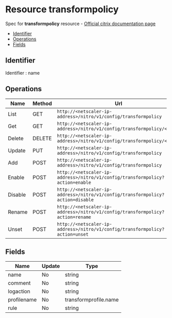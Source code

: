 # Resource transformpolicy

Spec for **transformpolicy** resource - [Official citrix documentation page](https://developer-docs.citrix.com/projects/netscaler-nitro-api/en/12.0/configuration/transform/transformpolicy/transformpolicy/)

- [Identifier](#identifier)
- [Operations](#operations)
- [Fields](#fields)

## Identifier

Identifier : name

## Operations

| Name | Method | Url |
|----|----|----|
| List | GET | `http://<netscaler-ip-address>/nitro/v1/config/transformpolicy` |
| Get | GET | `http://<netscaler-ip-address>/nitro/v1/config/transformpolicy/<name>` |
| Delete | DELETE | `http://<netscaler-ip-address>/nitro/v1/config/transformpolicy/<name>` |
| Update | PUT | `http://<netscaler-ip-address>/nitro/v1/config/transformpolicy` |
| Add | POST | `http://<netscaler-ip-address>/nitro/v1/config/transformpolicy` |
| Enable | POST | `http://<netscaler-ip-address>/nitro/v1/config/transformpolicy?action=enable` |
| Disable | POST | `http://<netscaler-ip-address>/nitro/v1/config/transformpolicy?action=disable` |
| Rename | POST | `http://<netscaler-ip-address>/nitro/v1/config/transformpolicy?action=rename` |
| Unset | POST | `http://<netscaler-ip-address>/nitro/v1/config/transformpolicy?action=unset` |

## Fields

| Name | Update | Type |
|----|----|----|
| name | No | string |
| comment | No | string |
| logaction | No | string |
| profilename | No | transformprofile.name |
| rule | No | string |

